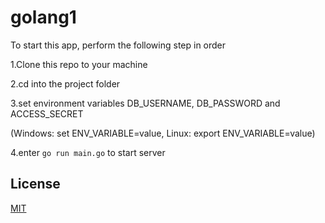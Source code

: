 # golang1

To start this app, perform the following step in order

1.Clone this repo to your machine

2.cd into the project folder

3.set environment variables DB_USERNAME, DB_PASSWORD and ACCESS_SECRET

(Windows: set ENV_VARIABLE=value, 
 Linux: export ENV_VARIABLE=value)

4.enter ```go run main.go``` to start server

## License
[MIT](https://choosealicense.com/licenses/mit/)
